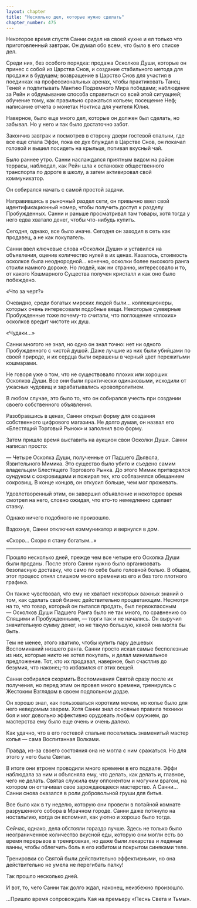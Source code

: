```yaml
---
layout: chapter
title: "Несколько дел, которые нужно сделать"
chapter_number: 475
---
```


Некоторое время спустя Санни сидел на своей кухне и ел только что приготовленный завтрак. Он думал обо всем, что было в его списке дел.

Среди них, без особого порядка: продажа Осколков Души, которые он принес с собой из Царства Снов, и создание стабильного метода для продажи в будущем; возвращение в Царство Снов для участия в поединках на профессиональных аренах, чтобы практиковать Танец Теней и подпитывать Мантию Подземного Мира победами; наблюдение за Рейн и обдумывание способа справиться со всей этой ситуацией; обучение тому, как правильно сражаться копьем; посещение Неф; написание отчета о монетах Ноктиса для учителя Юлия.

Наверное, было еще много дел, которые он должен был сделать, но забывал. Но у него и так было достаточно забот.

Закончив завтрак и посмотрев в сторону двери гостевой спальни, где все еще спала Эффи, пока ее дух блуждал в Царстве Снов, он покачал головой и вышел посидеть на крыльце, попивая вкусный чай.

Было раннее утро. Санни наслаждался приятным видом на район террасы, наблюдал, как Рейн шла к остановке общественного транспорта по дороге в школу, а затем активировал свой коммуникатор.

Он собирался начать с самой простой задачи.

Направившись в рыночный раздел сети, он привычно ввел свой идентификационный номер, чтобы получить доступ к разделу Пробужденных. Санни и раньше просматривал там товары, хотя тогда у него едва хватало денег, чтобы что-нибудь купить.

Сегодня, однако, все было иначе. Сегодня он заходил в сеть как продавец, а не как покупатель.

Санни ввел ключевые слова «Осколки Души» и уставился на объявления, оценив количество нулей в их ценах. Казалось, стоимость осколков была неоднородной... конечно, осколки более высокого ранга стоили намного дороже. Но людей, как ни странно, интересовало и то, от какого Кошмарного Существа получен кристалл и как оно было побеждено.

«Что за черт?»

Очевидно, среди богатых мирских людей были... коллекционеры, которых очень интересовали подобные вещи. Некоторые суеверные Пробужденные тоже почему-то считали, что поглощение «плохих» осколков вредит чистоте их душ.

«Чудаки...»

Санни многого не знал, но одно он знал точно: нет ни одного Пробужденного с чистой душой. Даже лучшие из них были убийцами по своей природе, и их сердца были окрашены в черный цвет пережитыми кошмарами.

Не говоря уже о том, что не существовало плохих или хороших Осколков Души. Все они были практически одинаковыми, исходили от ужасных чудовищ и зарабатывались кровопролитием.

В любом случае, это было то, что он собирался учесть при создании своего собственного объявления.

Разобравшись в ценах, Санни открыл форму для создания собственного цифрового магазина. Не долго думая, он назвал его «Блестящий Торговый Рынок» и заполнил всю форму.

Затем пришло время выставить на аукцион свои Осколки Души. Санни написал просто:

— Четыре Осколка Души, полученные от Падшего Дьявола, Язвительного Мимика. Это существо было убито и съедено самим владельцем Блестящего Торгового Рынка. До этого Мимик притворялся сундуком с сокровищами и пожирал тех, кто соблазнялся обещанием сокровищ. В конце концов, он откусил больше, чем мог прожевать.

Удовлетворенный этим, он завершил объявление и некоторое время смотрел на него, словно ожидая, что кто-то немедленно сделает ставку.

Однако ничего подобного не произошло.

Вздохнув, Санни отключил коммуникатор и вернулся в дом.

«Скоро... Скоро я стану богатым...»

***

Прошло несколько дней, прежде чем все четыре его Осколка Души были проданы. После этого Санни нужно было организовать безопасную доставку, что само по себе было головной болью. В общем, этот процесс отнял слишком много времени из его и без того плотного графика.

Он также чувствовал, что ему не хватает некоторых важных знаний о том, как сделать свой бизнес действительно процветающим. Несмотря на то, что товар, который он пытался продать, был первоклассным — Осколков Души Падшего Ранга было не так много, по сравнению со Спящими и Пробужденными, — торги так и не начались. Он выручил значительную сумму денег, но не такую большую, какой она могла бы быть.

Тем не менее, этого хватило, чтобы купить пару дешевых Воспоминаний низшего ранга. Санни просто искал самые бесполезные из них, которые никто не хотел покупать, и делал минимальное предложение. Тот, кто их продавал, наверное, был счастлив до безумия, что наконец-то избавился от этих вещей.

Санни собирался скормить Воспоминания Святой сразу после их получения, но перед этим он провел много времени, тренируясь с Жестоким Взглядом в своем подпольном додзе.

Он хорошо знал, как пользоваться коротким мечом, но копье было для него неведомым зверем. Хотя Санни знал основные правила техники боя и мог довольно эффективно орудовать любым оружием, до мастерства ему было еще очень и очень далеко.

Как удачно, что в его гостевой спальне поселилась знаменитый мастер копья — сама Воспитанная Волками.

Правда, из-за своего состояния она не могла с ним сражаться. Но для этого у него была Святая.

В итоге они втроем проводили много времени в его подвале. Эффи наблюдала за ним и объясняла ему, что делать, как делать и, главное, чего не делать. Святая служила ему оппонентом и могучим врагом, на котором он оттачивал свое зарождающееся мастерство. А Санни... Санни снова оказался в роли добровольной груши для битья.

Все было как в ту неделю, которую они провели в потайной комнате разрушенного собора в Мрачном городе. Санни даже потянуло на ностальгию, когда он вспомнил, как уютно и хорошо было тогда.

Сейчас, однако, дела обстояли гораздо лучше. Здесь не только было неограниченное количество вкусной еды, которую они могли есть во время перерывов в тренировках, но даже были лекарства и ледяные ванны, чтобы облегчить боль в его избитом и покрытом синяками теле.

Тренировки со Святой были действительно эффективными, но она действительно не умела не перегибать палку!

Так прошло несколько дней.

И вот, то, чего Санни так долго ждал, наконец, неизбежно произошло.

...Пришло время сопровождать Кая на премьеру «Песнь Света и Тьмы».